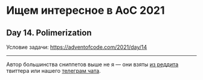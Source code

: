 # Ищем интересное в AoC 2021 

## Day 14. Polimerization

Условие задачи: https://adventofcode.com/2021/day/14


---

Автор большинства сниппетов выше не я — они взяты [из реддита](https://www.reddit.com/r/adventofcode/) твиттера или нашего [телеграм чата](https://t.me/konturAoC2021_chat).

